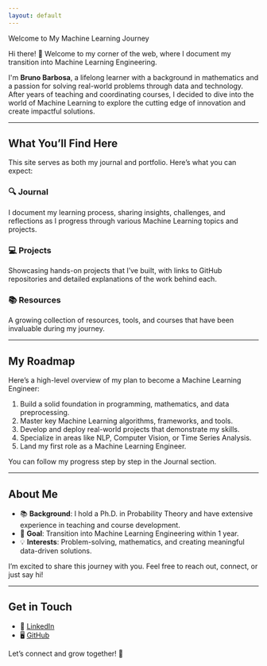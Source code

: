 ```yaml
---
layout: default
---
```


Welcome to My Machine Learning Journey

Hi there! 👋 Welcome to my corner of the web, where I document my transition into Machine Learning Engineering.

I'm **Bruno Barbosa**, a lifelong learner with a background in mathematics and a passion for solving real-world problems through data and technology. After years of teaching and coordinating courses, I decided to dive into the world of Machine Learning to explore the cutting edge of innovation and create impactful solutions.

---

## What You’ll Find Here

This site serves as both my journal and portfolio. Here’s what you can expect:

### 🔍 **Journal**

I document my learning process, sharing insights, challenges, and reflections as I progress through various Machine Learning topics and projects.

### 💻 **Projects**

Showcasing hands-on projects that I’ve built, with links to GitHub repositories and detailed explanations of the work behind each.

### 📚 **Resources**

A growing collection of resources, tools, and courses that have been invaluable during my journey.

---

## My Roadmap

Here’s a high-level overview of my plan to become a Machine Learning Engineer:

1. Build a solid foundation in programming, mathematics, and data preprocessing.
2. Master key Machine Learning algorithms, frameworks, and tools.
3. Develop and deploy real-world projects that demonstrate my skills.
4. Specialize in areas like NLP, Computer Vision, or Time Series Analysis.
5. Land my first role as a Machine Learning Engineer.

You can follow my progress step by step in the Journal section.

---

## About Me

- 📚 **Background**: I hold a Ph.D. in Probability Theory and have extensive experience in teaching and course development.
- 🎯 **Goal**: Transition into Machine Learning Engineering within 1 year.
- 💡 **Interests**: Problem-solving, mathematics, and creating meaningful data-driven solutions.

I’m excited to share this journey with you. Feel free to reach out, connect, or just say hi!

---

## Get in Touch

- 💼 [LinkedIn](https://linkedin.com/in/blbarbosa)
- 🖥️ [GitHub](https://github.com/br-barbosa)

Let’s connect and grow together! 🚀